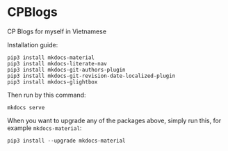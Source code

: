 # CPBlogs
CP Blogs for myself in Vietnamese

Installation guide:

```
pip3 install mkdocs-material
pip3 install mkdocs-literate-nav
pip3 install mkdocs-git-authors-plugin
pip3 install mkdocs-git-revision-date-localized-plugin
pip3 install mkdocs-glightbox
```

Then run by this command:
```
mkdocs serve
```

When you want to upgrade any of the packages above, simply run this, for example `mkdocs-material`:
```
pip3 install --upgrade mkdocs-material
```
